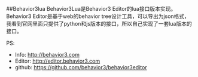 ##Behavior3lua
    Behavior3Lua是Behavior3 Editor的lua接口版本实现。
    Behavior3 Editor是基于web的behavior tree设计工具，可以导出为json格式，我看到官网里面只提供了python和js版本的接口，所以自己实现了一套lua版本的接口。

PS:
*   Info: http://behavior3.com
*   Editor: http://editor.behavior3.com
*   github: https://github.com/behavior3/behavior3editor
